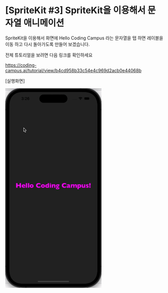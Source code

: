# [SpriteKit #3] SpriteKit을 이용해서 문자열 애니메이션 

SpriteKit을 이용해서 화면에 Hello Coding Campus 라는 문자열을 탭 하면 레이블을 이동 하고 다시 돌아가도록 만들어 보겠습니다.

전체 튜토리얼을 보려면 다음 링크를 확인하세요

https://coding-campus.ai/tutorial/view/b4cd958b33c54e4c969d2acb0e44068b


[실행화면]

![reversed_action_screenshot.gif](https://github.com/coding-campus-ai/SpriteKitLabelReversedActionExample/blob/main/reversed_action_screenshot.gif)
